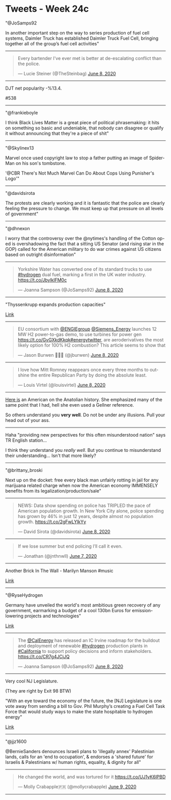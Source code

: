 # Tweets - Week 24c

"@JoSamps92

In another important step on the way to series production of fuel cell
systems, Daimler Truck has established Daimler Truck Fuel Cell,
bringing together all of the group’s fuel cell activities"

---

<blockquote class="twitter-tweet"><p lang="en" dir="ltr">Every bartender I&#39;ve ever met is better at de-escalating conflict than the police.</p>&mdash; Lucie Steiner (@TheSteinbag) <a href="https://twitter.com/TheSteinbag/status/1270038220592615424?ref_src=twsrc%5Etfw">June 8, 2020</a></blockquote> <script async src="https://platform.twitter.com/widgets.js" charset="utf-8"></script>

---

DJT net popularity -%13.4.

\#538

---

"@frankieboyle

I think Black Lives Matter is a great piece of political phrasemaking:
it hits on something so basic and undeniable, that nobody can disagree
or qualify it without announcing that they're a piece of shit"

---

"@Skylinex13

Marvel once used copyright law to stop a father putting an image of
Spider-Man on his son's tombstone.

'@CBR There's Not Much Marvel Can Do About Cops Using Punisher's Logo'"

---

"@davidsirota

The protests are clearly working and it is fantastic that the police
are clearly feeling the pressure to change. We must keep up that
pressure on all levels of government"

---

"@dhnexon

I worry that the controversy over the @nytimes's handling of the
Cotton op-ed is overshadowing the fact that a sitting US Senator (and
rising star in the GOP) called for the American military to do war
crimes against US citizens based on outright disinformation"

---

<blockquote class="twitter-tweet"><p lang="en" dir="ltr">Yorkshire Water has converted one of its standard trucks to use <a href="https://twitter.com/hashtag/hydrogen?src=hash&amp;ref_src=twsrc%5Etfw">#hydrogen</a> dual fuel, marking a first in the UK water industry. <a href="https://t.co/JbylklFM0c">https://t.co/JbylklFM0c</a></p>&mdash; Joanna Sampson (@JoSamps92) <a href="https://twitter.com/JoSamps92/status/1269995752685817858?ref_src=twsrc%5Etfw">June 8, 2020</a></blockquote> <script async src="https://platform.twitter.com/widgets.js" charset="utf-8"></script>

---

"Thyssenkrupp expands production capacities"

[Link](https://www.h2-view.com/story/green-hydrogen-thyssenkrupp-expands-production-capacities-for-water-electrolysis-to-gigawatt-scale/)

---

<blockquote class="twitter-tweet"><p lang="en" dir="ltr">EU consortium with <a href="https://twitter.com/ENGIEgroup?ref_src=twsrc%5Etfw">@ENGIEgroup</a> <a href="https://twitter.com/Siemens_Energy?ref_src=twsrc%5Etfw">@Siemens_Energy</a> launches 12 MW H2 power-to-gas demo, to use turbines for power gen <a href="https://t.co/GvGXkdKkqk">https://t.co/GvGXkdKkqk</a><a href="https://twitter.com/hashtag/energytwitter?src=hash&amp;ref_src=twsrc%5Etfw">#energytwitter</a>, are aeroderivatives the most likely option for 100% H2 combustion? This article seems to show that</p>&mdash; Jason Burwen 🔋🔋🔋 (@jburwen) <a href="https://twitter.com/jburwen/status/1269971431925985286?ref_src=twsrc%5Etfw">June 8, 2020</a></blockquote> <script async src="https://platform.twitter.com/widgets.js" charset="utf-8"></script>

---

<blockquote class="twitter-tweet"><p lang="en" dir="ltr">I love how Mitt Romney reappears once every three months to outshine the entire Republican Party by doing the absolute least.</p>&mdash; Louis Virtel (@louisvirtel) <a href="https://twitter.com/louisvirtel/status/1269796438084472832?ref_src=twsrc%5Etfw">June 8, 2020</a></blockquote> <script async src="https://platform.twitter.com/widgets.js" charset="utf-8"></script>

---

[Here is](https://muratk3n.github.io/thirdwave/en/2020/07/migrations-anatolia.html)
an American on the Anatolian history. She emphasized many of the same point
that I had, hell she even used a Gellner reference.

So others understand you __very well__. Do not be under any
illusions. Pull your head out of your ass.

---

Haha "providing new perspectives for this often misunderstood nation"
says TR English station...

I think they understand you *really well*. But you continue to
misunderstand their understanding... Isn't that more likely?

---

"@brittany_broski

Next up on the docket: free every black man unfairly rotting in jail
for any marijuana related charge when now the American economy
IMMENSELY benefits from its legalization/production/sale"

---

<blockquote class="twitter-tweet"><p lang="en" dir="ltr">NEWS: Data show spending on police has TRIPLED the pace of American population growth. In New York City alone, police spending has grown by 46% in just 12 years, despite almost no population growth. <a href="https://t.co/2gFwLYlkYy">https://t.co/2gFwLYlkYy</a></p>&mdash; David Sirota (@davidsirota) <a href="https://twitter.com/davidsirota/status/1270048219339218944?ref_src=twsrc%5Etfw">June 8, 2020</a></blockquote> <script async src="https://platform.twitter.com/widgets.js" charset="utf-8"></script>

---

<blockquote class="twitter-tweet"><p lang="en" dir="ltr">If we lose summer but end policing I’ll call it even.</p>&mdash; Jonathan (@jnthnwll) <a href="https://twitter.com/jnthnwll/status/1269766423343181824?ref_src=twsrc%5Etfw">June 7, 2020</a></blockquote> <script async src="https://platform.twitter.com/widgets.js" charset="utf-8"></script>

---

Another Brick In The Wall - Marilyn Manson \#music

[Link](https://youtu.be/GVbRooo1n8k)

---

"@RyseHydrogen

Germany have unveiled the world's most ambitious green recovery of any
government, earmarking a budget of a cool 130bn Euros for
emission-lowering projects and technologies"

[Link](www.bloomberg.com/amp/news/articles/2020-06-05/germany-s-recovery-fund-gets-green-hue-with-its-focus-on-climate)

---

<blockquote class="twitter-tweet"><p lang="en" dir="ltr">The <a href="https://twitter.com/CalEnergy?ref_src=twsrc%5Etfw">@CalEnergy</a> has released an IC Irvine roadmap for the buildout and deployment of renewable <a href="https://twitter.com/hashtag/hydrogen?src=hash&amp;ref_src=twsrc%5Etfw">#hydrogen</a> production plants in <a href="https://twitter.com/hashtag/California?src=hash&amp;ref_src=twsrc%5Etfw">#California</a> to support policy decisions and inform stakeholders. <a href="https://t.co/CR7g4JCjJQ">https://t.co/CR7g4JCjJQ</a></p>&mdash; Joanna Sampson (@JoSamps92) <a href="https://twitter.com/JoSamps92/status/1269935019075735553?ref_src=twsrc%5Etfw">June 8, 2020</a></blockquote> <script async src="https://platform.twitter.com/widgets.js" charset="utf-8"></script>

---

Very cool NJ Legislature.

(They are right by Exit 98 BTW)

"With an eye toward the economy of the future, the [NJ] Legislature is
one vote away from sending a bill to Gov. Phil Murphy’s creating a
Fuel Cell Task Force that would study ways to make the state
hospitable to hydrogen energy"

[Link](https://nj1015.com/task-force-planned-to-give-hydrogen-fuel-cells-a-boost-in-nj)

---

"@jjz1600

@BernieSanders denounces Israeli plans to 'illegally annex'
Palestinian lands, calls for an 'end to occupation', & endorses a
'shared future' for Israelis & Palestinians w/ human rights, equality,
& dignity for all"

---

<blockquote class="twitter-tweet"><p lang="en" dir="ltr">He changed the world, and was tortured for it <a href="https://t.co/UJ1yK6lPBD">https://t.co/UJ1yK6lPBD</a></p>&mdash; Molly Crabapple🇵🇷 (@mollycrabapple) <a href="https://twitter.com/mollycrabapple/status/1270176982970642432?ref_src=twsrc%5Etfw">June 9, 2020</a></blockquote> <script async src="https://platform.twitter.com/widgets.js" charset="utf-8"></script>

---

